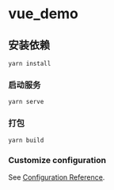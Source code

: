 # vue_demo

## 安装依赖
```
yarn install
```

### 启动服务
```
yarn serve
```

### 打包
```
yarn build
```

### Customize configuration
See [Configuration Reference](https://cli.vuejs.org/config/).

